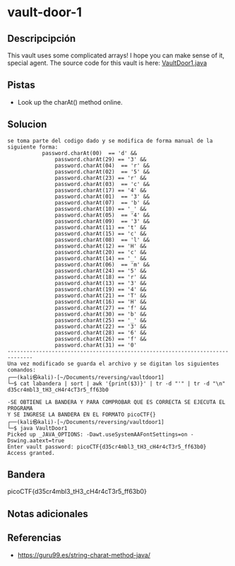 # vault-door-1
## Descripcipción
This vault uses some complicated arrays! I hope you can make sense of it, special agent. The source code for this vault is here: [VaultDoor1.java](https://jupiter.challenges.picoctf.org/static/29b91e638ccbd76aaa8c0462d1c64d8d/VaultDoor1.java)
## Pistas
- Look up the charAt() method online.
## Solucion
```
se toma parte del codigo dado y se modifica de forma manual de la siguiente forma:
	       password.charAt(00)  == 'd' &&
               password.charAt(29) == '3' &&
               password.charAt(04)  == 'r' &&
               password.charAt(02)  == '5' &&
               password.charAt(23) == 'r' &&
               password.charAt(03)  == 'c' &&
               password.charAt(17) == '4' &&
               password.charAt(01)  == '3' &&
               password.charAt(07)  == 'b' &&
               password.charAt(10) == '_' &&
               password.charAt(05)  == '4' &&
               password.charAt(09)  == '3' &&
               password.charAt(11) == 't' &&
               password.charAt(15) == 'c' &&
               password.charAt(08)  == 'l' &&
               password.charAt(12) == 'H' &&
               password.charAt(20) == 'c' &&
               password.charAt(14) == '_' &&
               password.charAt(06)  == 'm' &&
               password.charAt(24) == '5' &&
               password.charAt(18) == 'r' &&
               password.charAt(13) == '3' &&
               password.charAt(19) == '4' &&
               password.charAt(21) == 'T' &&
               password.charAt(16) == 'H' &&
               password.charAt(27) == 'f' &&
               password.charAt(30) == 'b' &&
               password.charAt(25) == '_' &&
               password.charAt(22) == '3' &&
               password.charAt(28) == '6' &&
               password.charAt(26) == 'f' &&
               password.charAt(31) == '0'
------------------------------------------------------------------------------
Una vez modificado se guarda el archivo y se digitan los siguientes comandos:
┌──(kali㉿kali)-[~/Documents/reversing/vaultdoor1]
└─$ cat labandera | sort | awk '{print($3)}' | tr -d "'" | tr -d "\n"
d35cr4mbl3_tH3_cH4r4cT3r5_ff63b0 

-SE OBTIENE LA BANDERA Y PARA COMPROBAR QUE ES CORRECTA SE EJECUTA EL PROGRAMA
Y SE INGRESE LA BANDERA EN EL FORMATO picoCTF{}
┌──(kali㉿kali)-[~/Documents/reversing/vaultdoor1]
└─$ java VaultDoor1
Picked up _JAVA_OPTIONS: -Dawt.useSystemAAFontSettings=on -Dswing.aatext=true
Enter vault password: picoCTF{d35cr4mbl3_tH3_cH4r4cT3r5_ff63b0}
Access granted.
```
## Bandera
picoCTF{d35cr4mbl3_tH3_cH4r4cT3r5_ff63b0}
## Notas adicionales
## Referencias
- https://guru99.es/string-charat-method-java/
